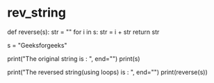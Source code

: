 # rev_string
def reverse(s):
	str = ""
	for i in s:
		str = i + str
	return str

s = "Geeksforgeeks"

print("The original string is : ", end="")
print(s)

print("The reversed string(using loops) is : ", end="")
print(reverse(s))
